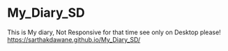 # My_Diary_SD
This is My diary, Not Responsive for that time see only on Desktop please!
https://sarthakdawane.github.io/My_Diary_SD/
